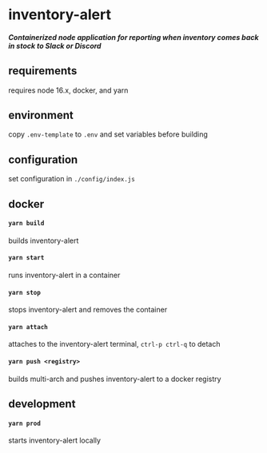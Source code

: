 # inventory-alert
##### Containerized node application for reporting when inventory comes back in stock to Slack or Discord

## requirements
requires node 16.x, docker, and yarn

## environment
copy `.env-template` to `.env` and set variables before building

## configuration
set configuration in `./config/index.js`

## docker

#### `yarn build`
builds inventory-alert

#### `yarn start`
runs inventory-alert in a container

#### `yarn stop`
stops inventory-alert and removes the container

#### `yarn attach`
attaches to the inventory-alert terminal, `ctrl-p ctrl-q` to detach

#### `yarn push <registry>`
builds multi-arch and pushes inventory-alert to a docker registry

## development

#### `yarn prod`
starts inventory-alert locally
